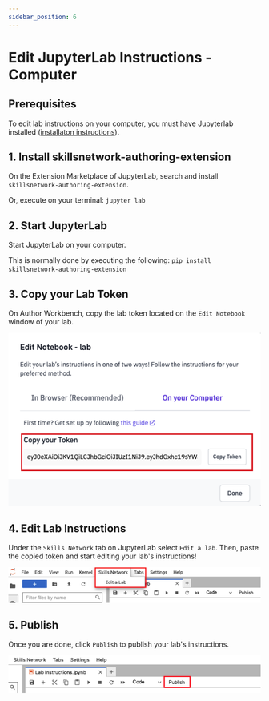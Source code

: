 ```yaml
---
sidebar_position: 6
---
```


# Edit JupyterLab Instructions - Computer

## Prerequisites
To edit lab instructions on your computer, you must have Jupyterlab installed ([installaton instructions](https://jupyter.org/install)).

## 1. Install skillsnetwork-authoring-extension
On the Extension Marketplace of JupyterLab, search and install ```skillsnetwork-authoring-extension```.

Or, execute on your terminal: ```jupyter lab```

## 2. Start JupyterLab
Start JupyterLab on your computer.

This is normally done by executing the following: ```pip install skillsnetwork-authoring-extension```

## 3. Copy your Lab Token
On Author Workbench, copy the lab token located on the ```Edit Notebook``` window of your lab.

![Copy Lab Token Screenshot](/img/labs/edit-lab-instructions/copy-token-screenshot.png)

## 4. Edit Lab Instructions 
Under the ```Skills Network``` tab on JupyterLab select ```Edit a lab```. Then, paste the copied token and start editing your lab's instructions!

![Skills Network Menu Screenshot](/img/labs/edit-lab-instructions/menu-screenshot.png)

## 5. Publish
Once you are done, click ```Publish``` to publish your lab's instructions.

![Publish Screenshot](/img/labs/edit-lab-instructions/publish-instructions-screenshot.png)
